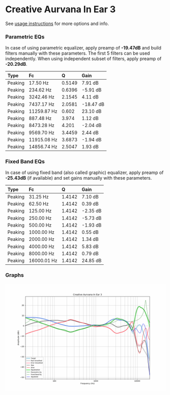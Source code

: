 # Creative Aurvana In Ear 3
See [usage instructions](https://github.com/jaakkopasanen/AutoEq#usage) for more options and info.

### Parametric EQs
In case of using parametric equalizer, apply preamp of **-19.47dB** and build filters manually
with these parameters. The first 5 filters can be used independently.
When using independent subset of filters, apply preamp of **-20.29dB**.

| Type    | Fc          |      Q | Gain      |
|:--------|:------------|:-------|:----------|
| Peaking | 17.50 Hz    | 0.5149 | 7.91 dB   |
| Peaking | 234.62 Hz   | 0.6396 | -5.91 dB  |
| Peaking | 3242.46 Hz  | 2.1545 | 4.11 dB   |
| Peaking | 7437.17 Hz  | 2.0581 | -18.47 dB |
| Peaking | 11259.87 Hz | 0.602  | 23.10 dB  |
| Peaking | 887.48 Hz   | 3.974  | 1.12 dB   |
| Peaking | 8473.28 Hz  | 4.201  | -2.04 dB  |
| Peaking | 9569.70 Hz  | 3.4459 | 2.44 dB   |
| Peaking | 11915.08 Hz | 3.6873 | -1.94 dB  |
| Peaking | 14856.74 Hz | 2.5047 | 1.93 dB   |

### Fixed Band EQs
In case of using fixed band (also called graphic) equalizer, apply preamp of **-25.43dB**
(if available) and set gains manually with these parameters.

| Type    | Fc          |      Q | Gain     |
|:--------|:------------|:-------|:---------|
| Peaking | 31.25 Hz    | 1.4142 | 7.10 dB  |
| Peaking | 62.50 Hz    | 1.4142 | 0.39 dB  |
| Peaking | 125.00 Hz   | 1.4142 | -2.35 dB |
| Peaking | 250.00 Hz   | 1.4142 | -5.73 dB |
| Peaking | 500.00 Hz   | 1.4142 | -1.93 dB |
| Peaking | 1000.00 Hz  | 1.4142 | 0.55 dB  |
| Peaking | 2000.00 Hz  | 1.4142 | 1.34 dB  |
| Peaking | 4000.00 Hz  | 1.4142 | 5.83 dB  |
| Peaking | 8000.00 Hz  | 1.4142 | 0.79 dB  |
| Peaking | 16000.01 Hz | 1.4142 | 24.85 dB |

### Graphs
![](./Creative%20Aurvana%20In%20Ear%203.png)